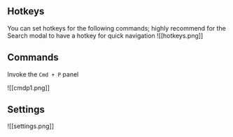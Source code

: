 ## Hotkeys
You can set hotkeys for the following commands; highly recommend for the Search modal to have a hotkey for quick navigation
![[hotkeys.png]]

## Commands
Invoke the `Cmd + P` panel

![[cmdp1.png]]

## Settings
![[settings.png]]